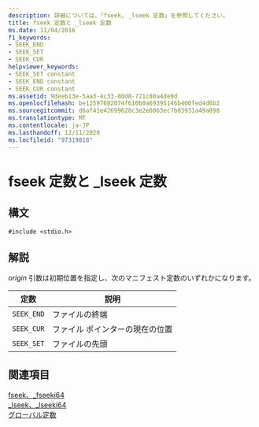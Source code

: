 ```yaml
---
description: 詳細については、「fseek, _lseek 定数」を参照してください。
title: fseek 定数と _lseek 定数
ms.date: 11/04/2016
f1_keywords:
- SEEK_END
- SEEK_SET
- SEEK_CUR
helpviewer_keywords:
- SEEK_SET constant
- SEEK_END constant
- SEEK_CUR constant
ms.assetid: 9deeb13e-5aa3-4c33-80d8-721c80a4de9d
ms.openlocfilehash: be12597682074f610b0a69395146b400fed4d6b2
ms.sourcegitcommit: d6af41e42699628c3e2e6063ec7b03931a49a098
ms.translationtype: MT
ms.contentlocale: ja-JP
ms.lasthandoff: 12/11/2020
ms.locfileid: "97319818"
---
```

# <a name="fseek-_lseek-constants"></a>fseek 定数と _lseek 定数

## <a name="syntax"></a>構文

```
#include <stdio.h>
```

## <a name="remarks"></a>解説

*origin* 引数は初期位置を指定し、次のマニフェスト定数のいずれかになります。

|定数|説明|
|--------------|-------------|
|`SEEK_END`|ファイルの終端|
|`SEEK_CUR`|ファイル ポインターの現在の位置|
|`SEEK_SET`|ファイルの先頭|

## <a name="see-also"></a>関連項目

[fseek、_fseeki64](../c-runtime-library/reference/fseek-fseeki64.md)<br/>
[_lseek、_lseeki64](../c-runtime-library/reference/lseek-lseeki64.md)<br/>
[グローバル定数](../c-runtime-library/global-constants.md)
